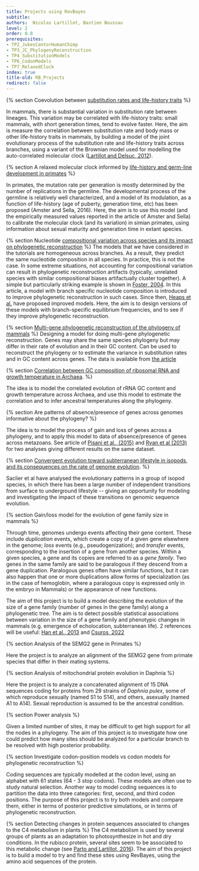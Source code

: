 ```yaml
---
title: Projects using RevBayes
subtitle:
authors:  Nicolas Lartillot, Bastien Boussau
level: 2
order: 0.8
prerequisites:
- TP2_JukesCantorHumanChimp
- TP3_JC_PhylogenyReconstruction
- TP4_SubstitutionModels
- TP6_CodonModels
- TP7_RelaxedClock
index: true
title-old: RB_Projects
redirect: false
---
```



{% section Coevolution between [substitution rates and life-history traits](Evolution2012Lartillot-2.pdf) %}

In mammals, there is substantial variation in substitution rate between lineages. This variation may be correlated with life-history traits: small mammals, with short generation times, tend to evolve faster. Here, the aim is measure the correlation between substitution rate and body mass or other life-history traits in mammals, by building a model of the joint evolutionary process of the substitution rate and life-history traits across branches, using a variant of the Brownian model used for modelling the auto-correlated molecular clock ([Lartillot and Delsuc, 2012](Evolution2012Lartillot-2.pdf)).

{% section A relaxed molecular clock informed by [life-history and germ-line development in primates](PNAS2016Amster.pdf) %}

In primates, the mutation rate per generation is mostly determined by the number of replications in the germline. The developmental process of the germline is relatively well characterized, and a model of its modulation, as a function of life-history (age of puberty, generation time, etc) has been proposed (Amster and Sella, 2016). Here, the aim is to use this model (and the empirically measured values reported in the article of Amster and Sella) to calibrate the molecular clock (and its variation) in simian primates, using information about sexual maturity and generation time in extant species.

{% section Nucleotide [compositional variation across species and its impact on phylogenetic reconstruction](SystBiol2004Foster-1.pdf) %}
The models that we have considered in the tutorials are homogeneous across branches. As a result, they predict the same nucleotide composition in all species. In practice, this is not the case. In some extreme situations, not accounting for compositional variation can result in phylogenetic reconstruction artifacts (typically, unrelated species with similar compositional biases artifactually cluster together). A simple but particularly striking example is shown in [Foster, 2004](SystBiol2004Foster-1.pdf). In this article, a model with branch specific nucleotide composition is  introduced to improve phylogenetic reconstruction in such cases. Since then, [Heaps et al.](Heaps_2014.pdf) have proposed improved models. Here, the aim is to design versions of these models with branch-specific equilibrium frequencies, and to see if they improve phylogenetic reconstruction.


{% section [Multi-gene phylogenetic reconstruction of the phylogeny of mammals](Science2001Murphy.pdf) %}
Designing a model for doing multi-gene phylogenetic reconstruction. Genes may share the same species phylogeny but may differ in their rate of evolution and in their GC content. Can be used to reconstruct the phylogeny or to estimate the variance in substitution rates and in GC content across genes. The data is available from [the article](Science2001Murphy.pdf)

{% section [Correlation between GC composition of ribosomal RNA and growth temperature in Archaea](Groussin_2011.pdf). %}

The idea is to model the correlated evolution of rRNA GC content and growth temperature across Archaea, and use this model to estimate the correlation and to infer ancestral temperatures along the phylogeny.

{% section Are patterns of absence/presence of genes across genomes informative about the phylogeny? %}

The idea is to model the process of gain and loss of genes across a phylogeny, and to apply this model to data of absence/presence of genes across metazoans. See article of [Pisani et al., (2015)](Pisani_2015.pdf) and [Ryan et al (2013)](Ryan_2013.pdf) for two analyses giving different results on the same dataset.


{% section [Convergent evolution toward subterranean lifestyle in isopods, and its consequences on the rate of genome evolution](Saclier_2018.pdf). %}

Saclier et al have analysed the evolutionary patterns in a group of isopod species, in which there has been a large number of independent transitions from surface to underground lifestyle -- giving an opportunity for modeling and investigating the impact of these transitions on genomic sequence evolution.


{% section Gain/loss model for the evolution of gene family size in mammals %}

Through time, genomes undergo events affecting their gene content. These include *duplication* events, which create a copy of a given gene elsewhere in the genome; *loss* events (e.g., pseudogenization); and *transfer* events, corresponding to the insertion of a gene from another species. Within a given species, a gene and its copies are referred to as a *gene family*. Two genes in the same family are said to be paralogous if they descend from a gene duplication.
Paralogous genes often have similar functions, but it can also happen that one or more duplications allow forms of specialization (as in the case of hemoglobin, where a paralogous copy is expressed only in the embryo in Mammals) or the appearance of new functions.

The aim of this project is to build a model describing the evolution of the size of a gene family (number of genes in the gene family) along a phylogenetic tree. The aim is to detect possible statistical associations between variation in the size of a gene family and phenotypic changes in mammals (e.g. emergence of echolocation, subterranean life).
2 references will be useful: [Han et al., 2013](Han2013.pdf) and [Csuros, 2022](1-s2.0-S0040580922000247-main.pdf)


{% section Analysis of the SEMG2 gene in Primates %}

Here the project is to analyze an alignment of the SEMG2 gene from primate species that differ in their mating systems.


{% section Analysis of mitochondrial protein evolution in Daphnia %}

Here the project is to analyze a concatenated alignment of 15 DNA sequences coding for proteins from 29 strains of *Daphnia pulex*, some of which reproduce sexually (named S1 to S14), and others, asexually (named A1 to A14). Sexual reproduction is assumed to be the ancestral condition.

{% section  Power analysis %}

Given a limited number of sites, it may be difficult to get high support for all the nodes in a phylogeny. The aim of this project is to investigate how one could predict how many sites should be analyzed for a particular branch to be resolved with high posterior probability.


{% section  Investigate codon-position models vs codon models for phylogenetic reconstruction %}

Coding sequences are typically modelled at the codon level, using an alphabet with 61 states (64 - 3 stop codons). These models are often use to study natural selection. Another way to model coding sequences is to partition the data into three categories: first, second, and third codon positions. The purpose of this project is to try both models and compare them, either in terms of posterior predictive simulations, or in terms of phylogenetic reconstruction.


{% section Detecting changes in protein sequences associated to changes to the C4 metabolism in plants %}
The C4 metabolism is used by several groups of plants as an adaptation to photosynthesize in hot and dry conditions. In the rubisco protein, several sites seem to be associated to this metabolic change (see [Parto and Lartillot, 2016](PartoandLartillot2018.pdf)). The aim of this project is to build a model to try and find these sites using RevBayes, using the amino acid sequences of the protein.
